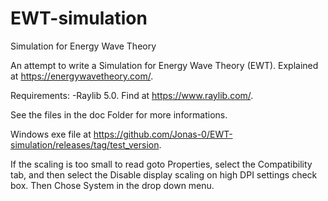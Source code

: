 # EWT-simulation
Simulation for Energy Wave Theory 

An attempt to write a Simulation for Energy Wave Theory (EWT). Explained at https://energywavetheory.com/.

Requirements:
	-Raylib 5.0. Find at https://www.raylib.com/.

See the files in the doc Folder for more informations.

Windows exe file at https://github.com/Jonas-0/EWT-simulation/releases/tag/test_version.

If the scaling is too small to read goto Properties, select the Compatibility tab, and then select the Disable display scaling on high DPI settings check box. Then Chose System in the drop down menu.